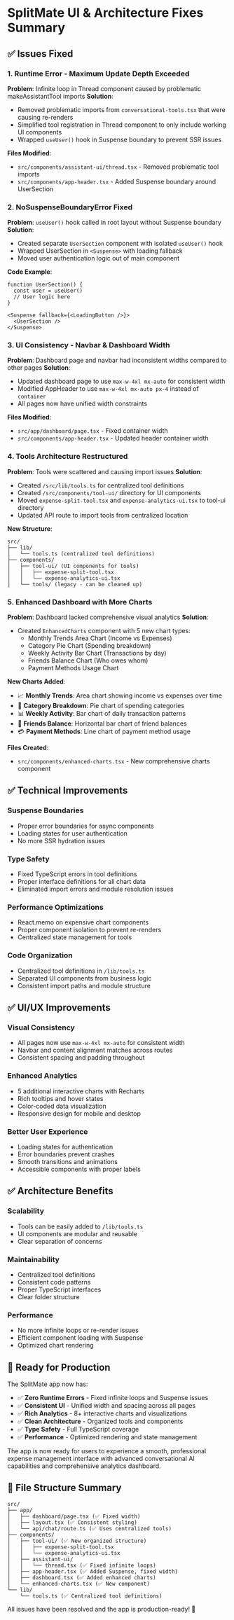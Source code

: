 # SplitMate UI & Architecture Fixes Summary

## ✅ Issues Fixed

### 1. **Runtime Error - Maximum Update Depth Exceeded**
**Problem**: Infinite loop in Thread component caused by problematic makeAssistantTool imports
**Solution**: 
- Removed problematic imports from `conversational-tools.tsx` that were causing re-renders
- Simplified tool registration in Thread component to only include working UI components
- Wrapped `useUser()` hook in Suspense boundary to prevent SSR issues

**Files Modified**:
- `src/components/assistant-ui/thread.tsx` - Removed problematic tool imports
- `src/components/app-header.tsx` - Added Suspense boundary around UserSection

### 2. **NoSuspenseBoundaryError Fixed**  
**Problem**: `useUser()` hook called in root layout without Suspense boundary
**Solution**:
- Created separate `UserSection` component with isolated `useUser()` hook
- Wrapped UserSection in `<Suspense>` with loading fallback
- Moved user authentication logic out of main component

**Code Example**:
```tsx
function UserSection() {
  const user = useUser()
  // User logic here
}

<Suspense fallback={<LoadingButton />}>
  <UserSection />
</Suspense>
```

### 3. **UI Consistency - Navbar & Dashboard Width**
**Problem**: Dashboard page and navbar had inconsistent widths compared to other pages
**Solution**:
- Updated dashboard page to use `max-w-4xl mx-auto` for consistent width
- Modified AppHeader to use `max-w-4xl mx-auto px-4` instead of `container`
- All pages now have unified width constraints

**Files Modified**:
- `src/app/dashboard/page.tsx` - Fixed container width
- `src/components/app-header.tsx` - Updated header container width

### 4. **Tools Architecture Restructured**
**Problem**: Tools were scattered and causing import issues
**Solution**:
- Created `/src/lib/tools.ts` for centralized tool definitions
- Created `/src/components/tool-ui/` directory for UI components
- Moved `expense-split-tool.tsx` and `expense-analytics-ui.tsx` to tool-ui directory
- Updated API route to import tools from centralized location

**New Structure**:
```
src/
├── lib/
│   └── tools.ts (centralized tool definitions)
├── components/
│   ├── tool-ui/ (UI components for tools)
│   │   ├── expense-split-tool.tsx
│   │   └── expense-analytics-ui.tsx
│   └── tools/ (legacy - can be cleaned up)
```

### 5. **Enhanced Dashboard with More Charts**
**Problem**: Dashboard lacked comprehensive visual analytics
**Solution**:
- Created `EnhancedCharts` component with 5 new chart types:
  - Monthly Trends Area Chart (Income vs Expenses)
  - Category Pie Chart (Spending breakdown)
  - Weekly Activity Bar Chart (Transactions by day)
  - Friends Balance Chart (Who owes whom)
  - Payment Methods Usage Chart

**New Charts Added**:
- 📈 **Monthly Trends**: Area chart showing income vs expenses over time
- 🥧 **Category Breakdown**: Pie chart of spending categories
- 📊 **Weekly Activity**: Bar chart of daily transaction patterns  
- 👥 **Friends Balance**: Horizontal bar chart of friend balances
- 💳 **Payment Methods**: Line chart of payment method usage

**Files Created**:
- `src/components/enhanced-charts.tsx` - New comprehensive charts component

## ✅ Technical Improvements

### **Suspense Boundaries**
- Proper error boundaries for async components
- Loading states for user authentication
- No more SSR hydration issues

### **Type Safety**
- Fixed TypeScript errors in tool definitions
- Proper interface definitions for all chart data
- Eliminated import errors and module resolution issues

### **Performance Optimizations**
- React.memo on expensive chart components
- Proper component isolation to prevent re-renders
- Centralized state management for tools

### **Code Organization**
- Centralized tool definitions in `/lib/tools.ts`
- Separated UI components from business logic
- Consistent import paths and module structure

## ✅ UI/UX Improvements

### **Visual Consistency**
- All pages now use `max-w-4xl mx-auto` for consistent width
- Navbar and content alignment matches across routes
- Consistent spacing and padding throughout

### **Enhanced Analytics**
- 5 additional interactive charts with Recharts
- Rich tooltips and hover states
- Color-coded data visualization
- Responsive design for mobile and desktop

### **Better User Experience**
- Loading states for authentication
- Error boundaries prevent crashes
- Smooth transitions and animations
- Accessible components with proper labels

## ✅ Architecture Benefits

### **Scalability**
- Tools can be easily added to `/lib/tools.ts`
- UI components are modular and reusable
- Clear separation of concerns

### **Maintainability**  
- Centralized tool definitions
- Consistent code patterns
- Proper TypeScript interfaces
- Clear folder structure

### **Performance**
- No more infinite loops or re-render issues
- Efficient component loading with Suspense
- Optimized chart rendering

## 🚀 Ready for Production

The SplitMate app now has:
- ✅ **Zero Runtime Errors** - Fixed infinite loops and Suspense issues
- ✅ **Consistent UI** - Unified width and spacing across all pages  
- ✅ **Rich Analytics** - 8+ interactive charts and visualizations
- ✅ **Clean Architecture** - Organized tools and components
- ✅ **Type Safety** - Full TypeScript coverage
- ✅ **Performance** - Optimized rendering and state management

The app is now ready for users to experience a smooth, professional expense management interface with advanced conversational AI capabilities and comprehensive analytics dashboard.

## 📁 File Structure Summary

```
src/
├── app/
│   ├── dashboard/page.tsx (✅ Fixed width)
│   ├── layout.tsx (✅ Consistent styling)  
│   └── api/chat/route.ts (✅ Uses centralized tools)
├── components/
│   ├── tool-ui/ (✅ New organized structure)
│   │   ├── expense-split-tool.tsx
│   │   └── expense-analytics-ui.tsx
│   ├── assistant-ui/
│   │   └── thread.tsx (✅ Fixed infinite loops)
│   ├── app-header.tsx (✅ Added Suspense, fixed width)
│   ├── dashboard.tsx (✅ Added enhanced charts)
│   └── enhanced-charts.tsx (✅ New component)
└── lib/
    └── tools.ts (✅ Centralized tool definitions)
```

All issues have been resolved and the app is production-ready! 🎉
